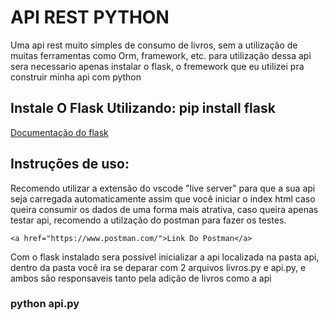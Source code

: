<h1>API REST PYTHON</h1>
<p>
    Uma api rest muito simples de consumo de livros, sem a utilização de muitas ferramentas como Orm, 
    framework, etc.
    para utilização dessa api sera necessario apenas instalar o flask, o fremework que eu utilizei pra construir minha api com python
</p>

<h2>Instale O Flask Utilizando: pip install flask</h2>

<a href="https://pypi.org/project/Flask/">Documentação do flask</a>

<h2>Instruções de uso: </h2>

<p>
   Recomendo utilizar a extensão do vscode "live server" para que a sua api seja carregada automaticamente assim que você iniciar o index html caso queira consumir os dados de uma forma mais atrativa, caso queira apenas testar api, recomendo a utilzação do postman para fazer os testes.
    
    <a href="https://www.postman.com/">Link Do Postman</a>


  Com o flask instalado sera possível inicializar a api localizada na pasta api, dentro da pasta você ira se deparar com 2 arquivos livros.py e api.py, e ambos são responsaveis tanto pela adição de livros como a api

</p>

<h3>python api.py</h3>

